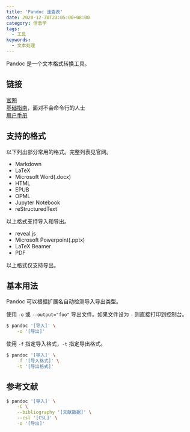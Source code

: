 ```yaml
---
title: 'Pandoc 速查表'
date: 2020-12-30T23:05:00+08:00
category: 信息学
tags:
  - 工具
keywords:
  - 文本处理
---
```


Pandoc 是一个文本格式转换工具。

<!--more-->

## 链接

[官网](https://pandoc.org/)  
[基础指南](https://pandoc.org/getting-started.html)，面对不会命令行的人士  
[用户手册](https://pandoc.org/MANUAL.html)

## 支持的格式

以下列出部分常用的格式。完整列表见官网。

- Markdown
- LaTeX
- Microsoft Word(.docx)
- HTML
- EPUB
- OPML
- Jupyter Notebook
- reStructuredText

以上格式支持导入和导出。

- reveal.js
- Microsoft Powerpoint(.pptx)
- LaTeX Beamer
- PDF

以上格式仅支持导出。

## 基本用法

Pandoc 可以根据扩展名自动检测导入导出类型。

使用 `-o` 或 `--output="foo"` 导出文件。如果文件设为 `-` 则直接打印到控制台。

```sh
$ pandoc '[导入]' \
    -o '[导出]'
```

使用 `-f` 指定导入格式，`-t` 指定导出格式。

```sh
$ pandoc '[导入]' \
    -f '[导入格式]' \
    -t '[导出格式]'
```

<!--
```shell
pandoc test.md --bibliography my.bib --csl china-national-standard-gb-t-7714-2015-author-date.csl -o test.docx
```
-->

## 参考文献

```sh
$ pandoc '[导入]' \
    -C \
    --bibliography '[文献数据]' \
    --csl '[CSL]' \
    -o '[导出]'
```
